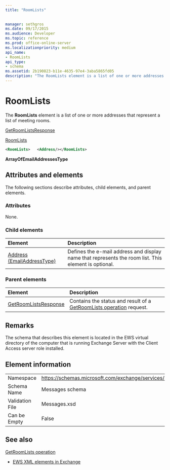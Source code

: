 ```yaml
---
title: "RoomLists"
 
 
manager: sethgros
ms.date: 09/17/2015
ms.audience: Developer
ms.topic: reference
ms.prod: office-online-server
ms.localizationpriority: medium
api_name:
- RoomLists
api_type:
- schema
ms.assetid: 2b190823-b11e-4635-97e4-3aba5865fd05
description: "The RoomLists element is a list of one or more addresses that represent a list of meeting rooms."
---
```


# RoomLists

The **RoomLists** element is a list of one or more addresses that represent a list of meeting rooms. 
  
[GetRoomListsResponse](getroomlistsresponse.md)
  
[RoomLists](roomlists.md)
  
```xml
<RoomLists>   <Address/></RoomLists>
```

 **ArrayOfEmailAddressesType**
## Attributes and elements

The following sections describe attributes, child elements, and parent elements.
  
### Attributes

None.
  
### Child elements

|**Element**|**Description**|
|:-----|:-----|
|[Address (EmailAddressType)](address-emailaddresstype.md) <br/> |Defines the e-mail address and display name that represents the room list. This element is optional.  <br/> |
   
### Parent elements

|**Element**|**Description**|
|:-----|:-----|
|[GetRoomListsResponse](getroomlistsresponse.md) <br/> |Contains the status and result of a [GetRoomLists operation](getroomlists-operation.md) request.  <br/> |
   
## Remarks

The schema that describes this element is located in the EWS virtual directory of the computer that is running Exchange Server with the Client Access server role installed.
  
## Element information

|||
|:-----|:-----|
|Namespace  <br/> |https://schemas.microsoft.com/exchange/services/2006/messages  <br/> |
|Schema Name  <br/> |Messages schema  <br/> |
|Validation File  <br/> |Messages.xsd  <br/> |
|Can be Empty  <br/> |False  <br/> |
   
## See also



[GetRoomLists operation](getroomlists-operation.md)


- [EWS XML elements in Exchange](ews-xml-elements-in-exchange.md)


